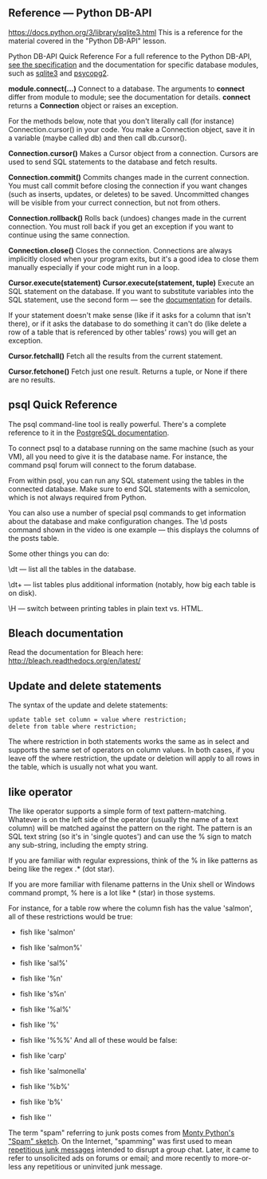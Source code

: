 ## Reference — Python DB-API
https://docs.python.org/3/library/sqlite3.html
This is a reference for the material covered in the "Python DB-API" lesson.

Python DB-API Quick Reference
For a full reference to the Python DB-API, [see the specification](https://www.python.org/dev/peps/pep-0249/) and the documentation for specific database modules, such as [sqlite3](https://docs.python.org/2/library/sqlite3.html) and [psycopg2](http://initd.org/psycopg/docs/).

**module.connect(...)**
Connect to a database. The arguments to **connect** differ from module to module; see the documentation for details. **connect** returns a **Connection** object or raises an exception.

For the methods below, note that you don't literally call (for instance) Connection.cursor() in your code. You make a Connection object, save it in a variable (maybe called db) and then call db.cursor().

**Connection.cursor()**
Makes a Cursor object from a connection. Cursors are used to send SQL statements to the database and fetch results.

**Connection.commit()**
Commits changes made in the current connection. You must call commit before closing the connection if you want changes (such as inserts, updates, or deletes) to be saved. Uncommitted changes will be visible from your currect connection, but not from others.

**Connection.rollback()**
Rolls back (undoes) changes made in the current connection. You must roll back if you get an exception if you want to continue using the same connection.

**Connection.close()**
Closes the connection. Connections are always implicitly closed when your program exits, but it's a good idea to close them manually especially if your code might run in a loop.

**Cursor.execute(statement)**
**Cursor.execute(statement, tuple)**
Execute an SQL statement on the database. If you want to substitute variables into the SQL statement, use the second form — see the [documentation](http://initd.org/psycopg/docs/usage.html#query-parameters) for details.

If your statement doesn't make sense (like if it asks for a column that isn't there), or if it asks the database to do something it can't do (like delete a row of a table that is referenced by other tables' rows) you will get an exception.

**Cursor.fetchall()**
Fetch all the results from the current statement.

**Cursor.fetchone()**
Fetch just one result. Returns a tuple, or None if there are no results.

## psql Quick Reference
The psql command-line tool is really powerful. There's a complete reference to it in the [PostgreSQL documentation](http://www.postgresql.org/docs/9.4/static/app-psql.html).

To connect psql to a database running on the same machine (such as your VM), all you need to give it is the database name. For instance, the command psql forum will connect to the forum database.

From within psql, you can run any SQL statement using the tables in the connected database. Make sure to end SQL statements with a semicolon, which is not always required from Python.

You can also use a number of special psql commands to get information about the database and make configuration changes. The \d posts command shown in the video is one example — this displays the columns of the posts table.

Some other things you can do:

\dt — list all the tables in the database.

\dt+ — list tables plus additional information (notably, how big each table is on disk).

\H — switch between printing tables in plain text vs. HTML.

## Bleach documentation
Read the documentation for Bleach here: http://bleach.readthedocs.org/en/latest/

## Update and delete statements
The syntax of the update and delete statements:

```
update table set column = value where restriction;
delete from table where restriction;
```

The where restriction in both statements works the same as in select and supports the same set of operators on column values. In both cases, if you leave off the where restriction, the update or deletion will apply to all rows in the table, which is usually not what you want.

## like operator
The like operator supports a simple form of text pattern-matching. Whatever is on the left side of the operator (usually the name of a text column) will be matched against the pattern on the right. The pattern is an SQL text string (so it's in 'single quotes') and can use the % sign to match any sub-string, including the empty string.

If you are familiar with regular expressions, think of the % in like patterns as being like the regex .* (dot star).

If you are more familiar with filename patterns in the Unix shell or Windows command prompt, % here is a lot like * (star) in those systems.

For instance, for a table row where the column fish has the value 'salmon', all of these restrictions would be true:

- fish like 'salmon'
- fish like 'salmon%'
- fish like 'sal%'
- fish like '%n'
- fish like 's%n'
- fish like '%al%'
- fish like '%'
- fish like '%%%'
And all of these would be false:

- fish like 'carp'
- fish like 'salmonella'
- fish like '%b%'
- fish like 'b%'
- fish like ''

The term "spam" referring to junk posts comes from [Monty Python's "Spam" sketch](https://www.youtube.com/watch?v=anwy2MPT5RE). On the Internet, "spamming" was first used to mean [repetitious junk messages](http://www.templetons.com/brad/spamterm.html) intended to disrupt a group chat. Later, it came to refer to unsolicited ads on forums or email; and more recently to more-or-less any repetitious or uninvited junk message.
